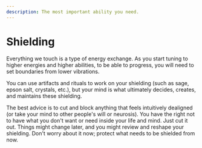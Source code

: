 ```yaml
---
description: The most important ability you need.
---
```


# Shielding

Everything we touch is a type of energy exchange. As you start tuning to higher energies and higher abilities, to be able to progress, you will need to set boundaries from lower vibrations.

You can use artifacts and rituals to work on your shielding (such as sage, epson salt, crystals, etc.), but your mind is what ultimately decides, creates, and maintains these shielding.

The best advice is to cut and block anything that feels intuitively dealigned (or take your mind to other people's will or neurosis). You have the right not to have what you don't want or need inside your life and mind. Just cut it out. Things might change later, and you might review and reshape your shielding. Don't worry about it now; protect what needs to be shielded from now.
